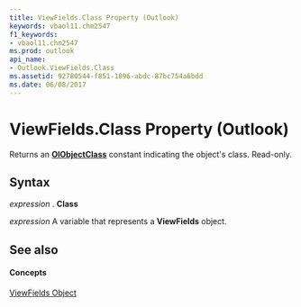```yaml
---
title: ViewFields.Class Property (Outlook)
keywords: vbaol11.chm2547
f1_keywords:
- vbaol11.chm2547
ms.prod: outlook
api_name:
- Outlook.ViewFields.Class
ms.assetid: 92780544-f851-1896-abdc-87bc754a6bdd
ms.date: 06/08/2017
---
```



# ViewFields.Class Property (Outlook)

Returns an  **[OlObjectClass](Outlook.OlObjectClass.md)** constant indicating the object's class. Read-only.


## Syntax

 _expression_ . **Class**

 _expression_ A variable that represents a **ViewFields** object.


## See also


#### Concepts


[ViewFields Object](Outlook.ViewFields.md)

